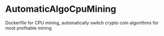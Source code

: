 # AutomaticAlgoCpuMining
Dockerfile for CPU mining, automatically switch crypto coin algorithms for most profitable mining 
